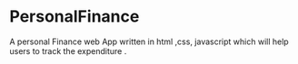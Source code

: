 # PersonalFinance
A personal Finance web App written in html ,css, javascript which will help users to track the expenditure .

